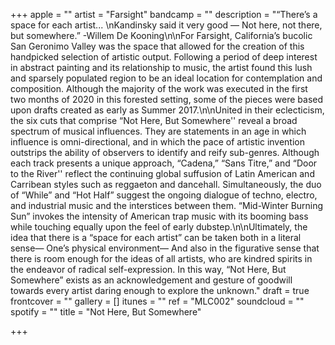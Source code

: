 +++
apple = ""
artist = "Farsight"
bandcamp = ""
description = "“There’s a space for each artist...  \nKandinsky said it very good — Not here, not there, but somewhere.” -Willem De Kooning\n\nFor Farsight, California’s bucolic San Geronimo Valley was the space that allowed for the creation of this handpicked selection of artistic output. Following a period of deep interest in abstract painting and its relationship to music, the artist found this lush and sparsely populated region to be an ideal location for contemplation and composition. Although the majority of the work was executed in the first two months of 2020 in this forested setting, some of the pieces were based upon drafts created as early as Summer 2017.\n\nUnited in their eclecticism, the six cuts that comprise “Not Here, But Somewhere'' reveal a broad spectrum of musical influences. They are statements in an age in which influence is omni-directional, and in which the pace of artistic invention outstrips the ability of observers to identify and reify sub-genres. Although each track presents a unique approach, “Cadena,” “Sans Titre,” and “Door to the River'' reflect the continuing global suffusion of Latin American and Carribean styles such as reggaeton and dancehall. Simultaneously, the duo of “While” and “Hot Half” suggest the ongoing dialogue of techno, electro, and industrial music and the interstices between them. “Mid-Winter Burning Sun” invokes the intensity of American trap music with its booming bass while touching equally upon the feel of early dubstep.\n\nUltimately, the idea that there is a “space for each artist” can be taken both in a literal sense— One’s physical environment— And also in the figurative sense that there is room enough for the ideas of all artists, who are kindred spirits in the endeavor of radical self-expression. In this way, “Not Here, But Somewhere” exists as an acknowledgement and gesture of goodwill towards every artist daring enough to explore the unknown."
draft = true
frontcover = ""
gallery = []
itunes = ""
ref = "MLC002"
soundcloud = ""
spotify = ""
title = "Not Here, But Somewhere"

+++
